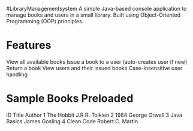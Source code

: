#LibraryManagementsystem
A simple Java-based console application to manage books and users in a small library. Built using Object-Oriented Programming (OOP) principles.
# Features
View all available books
Issue a book to a user (auto-creates user if new)
Return a book
View users and their issued books 
Case-insensitive user handling
# Sample Books Preloaded
ID	Title	Author
1	The Hobbit	J.R.R. Tolkien
2	1984	George Orwell
3	Java Basics	James Gosling
4	Clean Code	Robert C. Martin
